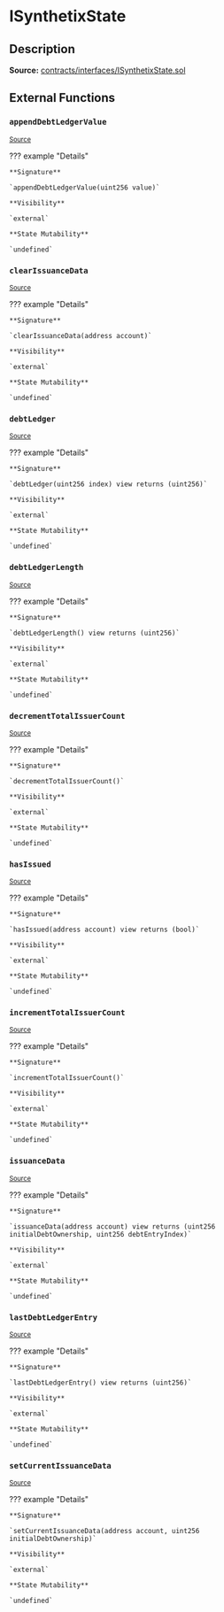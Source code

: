 # ISynthetixState

## Description

**Source:** [contracts/interfaces/ISynthetixState.sol](https://github.com/Synthetixio/synthetix/tree/v2.44.0-alpha/contracts/interfaces/ISynthetixState.sol)

## External Functions

### `appendDebtLedgerValue`

<sub>[Source](https://github.com/Synthetixio/synthetix/tree/v2.44.0-alpha/contracts/interfaces/ISynthetixState.sol#L23)</sub>

??? example "Details"

    **Signature**

    `appendDebtLedgerValue(uint256 value)`

    **Visibility**

    `external`

    **State Mutability**

    `undefined`

### `clearIssuanceData`

<sub>[Source](https://github.com/Synthetixio/synthetix/tree/v2.44.0-alpha/contracts/interfaces/ISynthetixState.sol#L25)</sub>

??? example "Details"

    **Signature**

    `clearIssuanceData(address account)`

    **Visibility**

    `external`

    **State Mutability**

    `undefined`

### `debtLedger`

<sub>[Source](https://github.com/Synthetixio/synthetix/tree/v2.44.0-alpha/contracts/interfaces/ISynthetixState.sol#L6)</sub>

??? example "Details"

    **Signature**

    `debtLedger(uint256 index) view returns (uint256)`

    **Visibility**

    `external`

    **State Mutability**

    `undefined`

### `debtLedgerLength`

<sub>[Source](https://github.com/Synthetixio/synthetix/tree/v2.44.0-alpha/contracts/interfaces/ISynthetixState.sol#L10)</sub>

??? example "Details"

    **Signature**

    `debtLedgerLength() view returns (uint256)`

    **Visibility**

    `external`

    **State Mutability**

    `undefined`

### `decrementTotalIssuerCount`

<sub>[Source](https://github.com/Synthetixio/synthetix/tree/v2.44.0-alpha/contracts/interfaces/ISynthetixState.sol#L19)</sub>

??? example "Details"

    **Signature**

    `decrementTotalIssuerCount()`

    **Visibility**

    `external`

    **State Mutability**

    `undefined`

### `hasIssued`

<sub>[Source](https://github.com/Synthetixio/synthetix/tree/v2.44.0-alpha/contracts/interfaces/ISynthetixState.sol#L12)</sub>

??? example "Details"

    **Signature**

    `hasIssued(address account) view returns (bool)`

    **Visibility**

    `external`

    **State Mutability**

    `undefined`

### `incrementTotalIssuerCount`

<sub>[Source](https://github.com/Synthetixio/synthetix/tree/v2.44.0-alpha/contracts/interfaces/ISynthetixState.sol#L17)</sub>

??? example "Details"

    **Signature**

    `incrementTotalIssuerCount()`

    **Visibility**

    `external`

    **State Mutability**

    `undefined`

### `issuanceData`

<sub>[Source](https://github.com/Synthetixio/synthetix/tree/v2.44.0-alpha/contracts/interfaces/ISynthetixState.sol#L8)</sub>

??? example "Details"

    **Signature**

    `issuanceData(address account) view returns (uint256 initialDebtOwnership, uint256 debtEntryIndex)`

    **Visibility**

    `external`

    **State Mutability**

    `undefined`

### `lastDebtLedgerEntry`

<sub>[Source](https://github.com/Synthetixio/synthetix/tree/v2.44.0-alpha/contracts/interfaces/ISynthetixState.sol#L14)</sub>

??? example "Details"

    **Signature**

    `lastDebtLedgerEntry() view returns (uint256)`

    **Visibility**

    `external`

    **State Mutability**

    `undefined`

### `setCurrentIssuanceData`

<sub>[Source](https://github.com/Synthetixio/synthetix/tree/v2.44.0-alpha/contracts/interfaces/ISynthetixState.sol#L21)</sub>

??? example "Details"

    **Signature**

    `setCurrentIssuanceData(address account, uint256 initialDebtOwnership)`

    **Visibility**

    `external`

    **State Mutability**

    `undefined`
